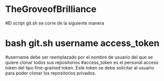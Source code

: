 # TheGroveofBrilliance

#El script git.sh se corre de la siguiente manera

# bash git.sh username access_token

#username debe ser reemplazado por el nombre de usuario del que se quiere clonar todos sus repositorios
#access_token es el personal access token del tipo fine-grained token. Este token se debe solicitar al usuario para poder clonar los repositorios privados.



